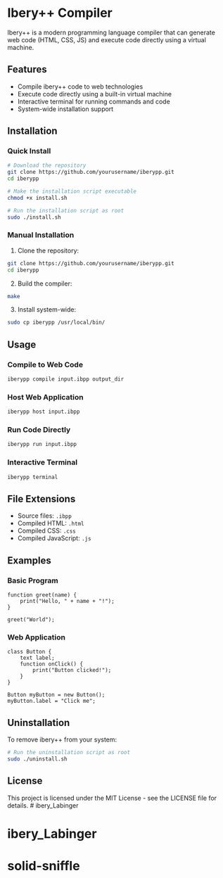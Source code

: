 # Ibery++ Compiler

Ibery++ is a modern programming language compiler that can generate web code (HTML, CSS, JS) and execute code directly using a virtual machine.

## Features

- Compile ibery++ code to web technologies
- Execute code directly using a built-in virtual machine
- Interactive terminal for running commands and code
- System-wide installation support

## Installation

### Quick Install

```bash
# Download the repository
git clone https://github.com/yourusername/iberypp.git
cd iberypp

# Make the installation script executable
chmod +x install.sh

# Run the installation script as root
sudo ./install.sh
```

### Manual Installation

1. Clone the repository:
```bash
git clone https://github.com/yourusername/iberypp.git
cd iberypp
```

2. Build the compiler:
```bash
make
```

3. Install system-wide:
```bash
sudo cp iberypp /usr/local/bin/
```

## Usage

### Compile to Web Code
```bash
iberypp compile input.ibpp output_dir
```

### Host Web Application
```bash
iberypp host input.ibpp
```

### Run Code Directly
```bash
iberypp run input.ibpp
```

### Interactive Terminal
```bash
iberypp terminal
```

## File Extensions

- Source files: `.ibpp`
- Compiled HTML: `.html`
- Compiled CSS: `.css`
- Compiled JavaScript: `.js`

## Examples

### Basic Program
```ibery
function greet(name) {
    print("Hello, " + name + "!");
}

greet("World");
```

### Web Application
```ibery
class Button {
    text label;
    function onClick() {
        print("Button clicked!");
    }
}

Button myButton = new Button();
myButton.label = "Click me";
```

## Uninstallation

To remove ibery++ from your system:

```bash
# Run the uninstallation script as root
sudo ./uninstall.sh
```

## License

This project is licensed under the MIT License - see the LICENSE file for details. # ibery_Labinger
# ibery_Labinger
# solid-sniffle
